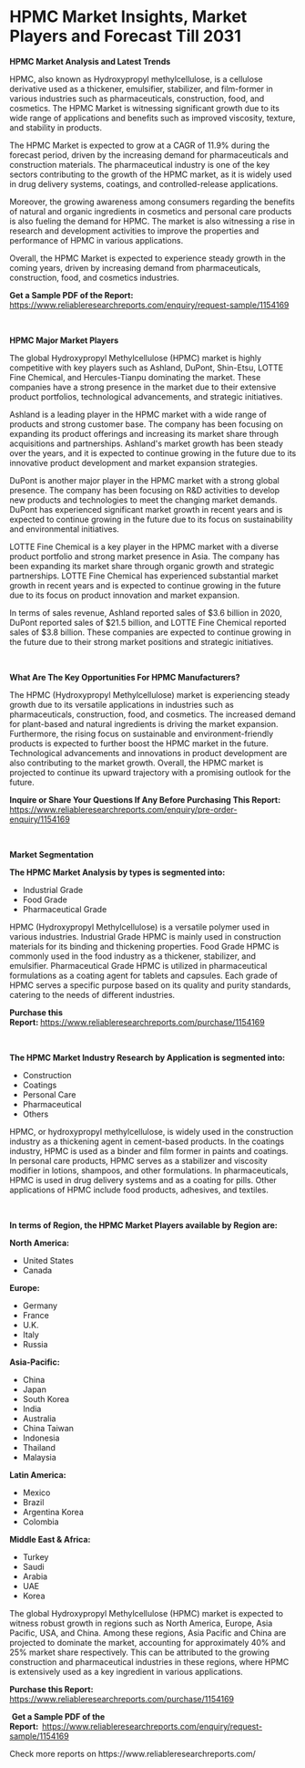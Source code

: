 <p><h1>HPMC Market Insights, Market Players and Forecast Till 2031</h1></p><p><strong>HPMC Market Analysis and Latest Trends</strong></p>
<p><p>HPMC, also known as Hydroxypropyl methylcellulose, is a cellulose derivative used as a thickener, emulsifier, stabilizer, and film-former in various industries such as pharmaceuticals, construction, food, and cosmetics. The HPMC Market is witnessing significant growth due to its wide range of applications and benefits such as improved viscosity, texture, and stability in products.</p><p>The HPMC Market is expected to grow at a CAGR of 11.9% during the forecast period, driven by the increasing demand for pharmaceuticals and construction materials. The pharmaceutical industry is one of the key sectors contributing to the growth of the HPMC market, as it is widely used in drug delivery systems, coatings, and controlled-release applications.</p><p>Moreover, the growing awareness among consumers regarding the benefits of natural and organic ingredients in cosmetics and personal care products is also fueling the demand for HPMC. The market is also witnessing a rise in research and development activities to improve the properties and performance of HPMC in various applications.</p><p>Overall, the HPMC Market is expected to experience steady growth in the coming years, driven by increasing demand from pharmaceuticals, construction, food, and cosmetics industries.</p></p>
<p><strong>Get a Sample PDF of the Report:&nbsp;</strong> <a href="https://www.reliableresearchreports.com/enquiry/request-sample/1154169">https://www.reliableresearchreports.com/enquiry/request-sample/1154169</a></p>
<p>&nbsp;</p>
<p><strong>HPMC Major Market Players</strong></p>
<p><p>The global Hydroxypropyl Methylcellulose (HPMC) market is highly competitive with key players such as Ashland, DuPont, Shin-Etsu, LOTTE Fine Chemical, and Hercules-Tianpu dominating the market. These companies have a strong presence in the market due to their extensive product portfolios, technological advancements, and strategic initiatives.</p><p>Ashland is a leading player in the HPMC market with a wide range of products and strong customer base. The company has been focusing on expanding its product offerings and increasing its market share through acquisitions and partnerships. Ashland's market growth has been steady over the years, and it is expected to continue growing in the future due to its innovative product development and market expansion strategies.</p><p>DuPont is another major player in the HPMC market with a strong global presence. The company has been focusing on R&D activities to develop new products and technologies to meet the changing market demands. DuPont has experienced significant market growth in recent years and is expected to continue growing in the future due to its focus on sustainability and environmental initiatives.</p><p>LOTTE Fine Chemical is a key player in the HPMC market with a diverse product portfolio and strong market presence in Asia. The company has been expanding its market share through organic growth and strategic partnerships. LOTTE Fine Chemical has experienced substantial market growth in recent years and is expected to continue growing in the future due to its focus on product innovation and market expansion.</p><p>In terms of sales revenue, Ashland reported sales of $3.6 billion in 2020, DuPont reported sales of $21.5 billion, and LOTTE Fine Chemical reported sales of $3.8 billion. These companies are expected to continue growing in the future due to their strong market positions and strategic initiatives.</p></p>
<p>&nbsp;</p>
<p><strong>What Are The Key Opportunities For HPMC Manufacturers?</strong></p>
<p><p>The HPMC (Hydroxypropyl Methylcellulose) market is experiencing steady growth due to its versatile applications in industries such as pharmaceuticals, construction, food, and cosmetics. The increased demand for plant-based and natural ingredients is driving the market expansion. Furthermore, the rising focus on sustainable and environment-friendly products is expected to further boost the HPMC market in the future. Technological advancements and innovations in product development are also contributing to the market growth. Overall, the HPMC market is projected to continue its upward trajectory with a promising outlook for the future.</p></p>
<p><strong>Inquire or Share Your Questions If Any Before Purchasing This Report:</strong> <a href="https://www.reliableresearchreports.com/enquiry/pre-order-enquiry/1154169">https://www.reliableresearchreports.com/enquiry/pre-order-enquiry/1154169</a></p>
<p>&nbsp;</p>
<p><strong>Market Segmentation</strong></p>
<p><strong>The HPMC Market Analysis by types is segmented into:</strong></p>
<p><ul><li>Industrial Grade</li><li>Food Grade</li><li>Pharmaceutical Grade</li></ul></p>
<p><p>HPMC (Hydroxypropyl Methylcellulose) is a versatile polymer used in various industries. Industrial Grade HPMC is mainly used in construction materials for its binding and thickening properties. Food Grade HPMC is commonly used in the food industry as a thickener, stabilizer, and emulsifier. Pharmaceutical Grade HPMC is utilized in pharmaceutical formulations as a coating agent for tablets and capsules. Each grade of HPMC serves a specific purpose based on its quality and purity standards, catering to the needs of different industries.</p></p>
<p><strong>Purchase this Report:&nbsp;</strong><a href="https://www.reliableresearchreports.com/purchase/1154169">https://www.reliableresearchreports.com/purchase/1154169</a></p>
<p>&nbsp;</p>
<p><strong>The HPMC Market Industry Research by Application is segmented into:</strong></p>
<p><ul><li>Construction</li><li>Coatings</li><li>Personal Care</li><li>Pharmaceutical</li><li>Others</li></ul></p>
<p><p>HPMC, or hydroxypropyl methylcellulose, is widely used in the construction industry as a thickening agent in cement-based products. In the coatings industry, HPMC is used as a binder and film former in paints and coatings. In personal care products, HPMC serves as a stabilizer and viscosity modifier in lotions, shampoos, and other formulations. In pharmaceuticals, HPMC is used in drug delivery systems and as a coating for pills. Other applications of HPMC include food products, adhesives, and textiles.</p></p>
<p>&nbsp;</p>
<p><strong>In terms of Region, the HPMC Market Players available by Region are:</strong></p>
<p>
    <p> <strong> North America: </strong>
        <ul>
            <li>United States</li>
            <li>Canada</li>
        </ul>
        </p> 
    <p> <strong> Europe: </strong>
        <ul>
            <li>Germany</li>
            <li>France</li>
            <li>U.K.</li>
            <li>Italy</li>
            <li>Russia</li>
        </ul>
        </p> 
    <p> <strong> Asia-Pacific: </strong>
        <ul>
            <li>China</li>
            <li>Japan</li>
            <li>South Korea</li>
            <li>India</li>
            <li>Australia</li>
            <li>China Taiwan</li>
            <li>Indonesia</li>
            <li>Thailand</li>
            <li>Malaysia</li>
        </ul>
        </p> 
    <p> <strong> Latin America: </strong>
        <ul>
            <li>Mexico</li>
            <li>Brazil</li>
            <li>Argentina Korea</li>
            <li>Colombia</li>
        </ul>
        </p> 
    <p> <strong> Middle East & Africa: </strong>
        <ul>
            <li>Turkey</li>
            <li>Saudi</li>
            <li>Arabia</li>
            <li>UAE</li>
            <li>Korea</li>
        </ul>
    </p>
    </p>
<p><p>The global Hydroxypropyl Methylcellulose (HPMC) market is expected to witness robust growth in regions such as North America, Europe, Asia Pacific, USA, and China. Among these regions, Asia Pacific and China are projected to dominate the market, accounting for approximately 40% and 25% market share respectively. This can be attributed to the growing construction and pharmaceutical industries in these regions, where HPMC is extensively used as a key ingredient in various applications.</p></p>
<p><strong>Purchase this Report: </strong><a href="https://www.reliableresearchreports.com/purchase/1154169">https://www.reliableresearchreports.com/purchase/1154169</a></p>
<p>&nbsp;<strong>Get a Sample PDF of the Report:&nbsp;&nbsp;</strong><a href="https://www.reliableresearchreports.com/enquiry/request-sample/1154169">https://www.reliableresearchreports.com/enquiry/request-sample/1154169</a></p>
<p><strong></strong></p>
<p>Check more reports on https://www.reliableresearchreports.com/</p>